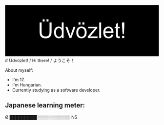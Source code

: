 <img src="media/udvozlet.gif">
# Üdvözlet! / Hi there! / ようこそ！

About myself:
- I'm 17.
- I'm Hungarian.
- Currently studying as a software developer.

## Japanese learning meter:
Ø █████████░️░️░️░️░️░️░️░️░️░️░️ N5
